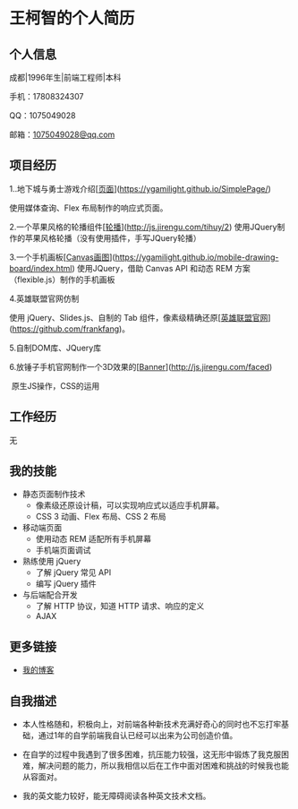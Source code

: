 # 王柯智的个人简历

## 个人信息

成都|1996年生|前端工程师|本科

手机：17808324307

QQ：1075049028

邮箱：1075049028@qq.com

## 项目经历

1..地下城与勇士游戏介绍[[页面](https://ygamilight.github.io/SimplePage/)](https://ygamilight.github.io/SimplePage/)

使用媒体查询、Flex 布局制作的响应式页面。

2.一个苹果风格的轮播组件[[轮播](http://js.jirengu.com/tihuy/2)](http://js.jirengu.com/tihuy/2)
 使用JQuery制作的苹果风格轮播（没有使用插件，手写JQuery轮播）

3.一个手机画板[[Canvas画图](https://ygamilight.github.io/mobile-drawing-board/index.html)](https://ygamilight.github.io/mobile-drawing-board/index.html)
使用JQuery，借助 Canvas API 和动态 REM 方案（flexible.js）制作的手机画板

4.英雄联盟官网仿制

使用 jQuery、Slides.js、自制的 Tab 组件，像素级精确还原[[英雄联盟官网](https://github.com/frankfang)](https://github.com/frankfang)。

5.自制DOM库、JQuery库

6.放锤子手机官网制作一个3D效果的[[Banner](http://js.jirengu.com/faced)](http://js.jirengu.com/faced)

  ​ 原生JS操作，CSS的运用

## 工作经历

无

## 我的技能

- 静态页面制作技术
  - 像素级还原设计稿，可以实现响应式以适应手机屏幕。
  - CSS 3 动画、Flex 布局、CSS 2 布局
- 移动端页面
  - 使用动态 REM 适配所有手机屏幕
  - 手机端页面调试
- 熟练使用 jQuery
  - 了解 jQuery 常见 API
  - 编写 jQuery 插件
- 与后端配合开发
  - 了解 HTTP 协议，知道 HTTP 请求、响应的定义
  - AJAX

## 更多链接

- [我的博客](http://www.jianshu.com/u/ed26b1914136)

## 自我描述

- 本人性格随和，积极向上，对前端各种新技术充满好奇心的同时也不忘打牢基础，通过1年的自学前端我自认已经可以出来为公司创造价值。

- 在自学的过程中我遇到了很多困难，抗压能力较强，这无形中锻炼了我克服困难，解决问题的能力，所以我相信以后在工作中面对困难和挑战的时候我也能从容面对。
- 我的英文能力较好，能无障碍阅读各种英文技术文档。

